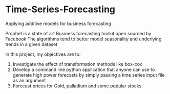 # Time-Series-Forecasting
Applying additive models for business forecasting

Prophet is a state of art Business forecasting toolkit open sourced by Facebook
The algorithms tend to better model seasonality and underlying trends in a given dataset

In this project, my objectives are to:
1. Investigate the effect of transformation methods like box-cox
2. Develop a command line python application that anyone can use to generate high power forecasts by simply passing a time series input file as an argument
3. Forecast prices for Gold, palladium and some popular stocks 

